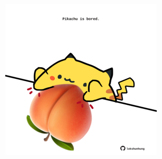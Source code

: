 <!-- built at 12/07/2022, 17:05:13 UTC -->
<p align="center">
  <img width="500" height="500" src="./ReadmeImage.svg">
</p>
